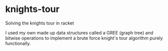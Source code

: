 # knights-tour
Solving the knights tour in racket

I used my own made up data structures called a GREE (graph tree) and bitwise operations to implement a brute force knight's tour algorithm purely functionally. 
